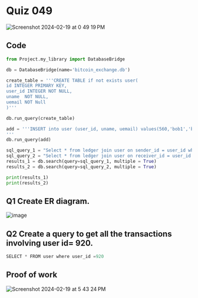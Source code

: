 # Quiz 049
<img width="max" alt="Screenshot 2024-02-19 at 0 49 19 PM" src="https://github.com/hasmhib/unit3-2024/assets/142870448/47fc04b1-2120-4d10-a89c-fa5baf9146c8">


## Code

```py
from Project.my_library import DatabaseBridge

db = DatabaseBridge(name='bitcoin_exchange.db')

create_table = '''CREATE TABLE if not exists user(
id INTEGER PRIMARY KEY,
user_id INTEGER NOT NULL, 
uname  NOT NULL,
uemail NOT Null
)'''

db.run_query(create_table)

add = '''INSERT into user (user_id, uname, uemail) values(560,'bob1','bob1@xyz'),(371,'bob2','bob2@xyz'),(488,'bob3','bob3@xyz'),(561,'bob4','bob4@xyz'),(254,'bob5','bob5@xyz'),(920,'bob6','bob6@xyz'),(438,'bob7','bob7@xyz'),(744,'bob8','bob8@xyz'),(261,'bob9','bob9@xyz')
'''
db.run_query(add)

sql_query_1 = "Select * from ledger join user on sender_id = user_id where uname = 'bob6'"
sql_query_2 = "Select * from ledger join user on receiver_id = user_id where uname = 'bob6'"
results_1 = db.search(query=sql_query_1, multiple = True)
results_2 = db.search(query=sql_query_2, multiple = True)

print(results_1)
print(results_2)
```
## Q1 Create ER diagram.
![image](https://github.com/hasmhib/unit3-2024/assets/142870448/24a10a65-a981-4fec-bf30-3a4d60168e20)


## Q2 Create a query to get all the transactions involving user id= 920.

```py
SELECT * FROM user where user_id =920
```
## Proof of work
<img width="max" alt="Screenshot 2024-02-19 at 5 43 24 PM" src="https://github.com/hasmhib/unit3-2024/assets/142870448/1cba1aa0-d280-47dc-b0dc-2c213ee6aaec">

